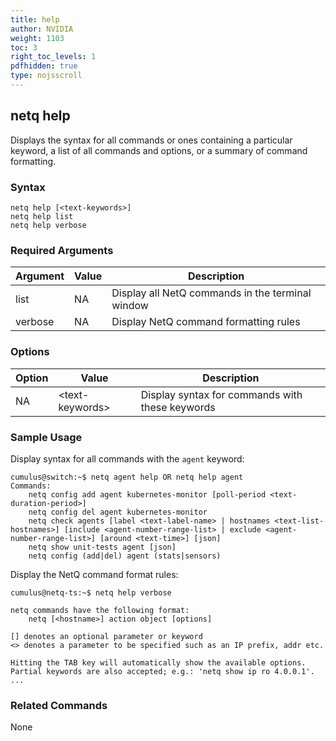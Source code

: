```yaml
---
title: help
author: NVIDIA
weight: 1103
toc: 3
right_toc_levels: 1
pdfhidden: true
type: nojsscroll
---
```


## netq help

Displays the syntax for all commands or ones containing a particular keyword, a list of all commands and options, or a summary of command formatting.

### Syntax

```
netq help [<text-keywords>]
netq help list
netq help verbose
```

### Required Arguments

| Argument | Value | Description |
| ---- | ---- | ---- |
| list | NA | Display all NetQ commands in the terminal window |
| verbose | NA | Display NetQ command formatting rules |

### Options

| Option | Value | Description |
| ---- | ---- | ---- |
| NA | \<text-keywords\> | Display syntax for commands with these keywords |

### Sample Usage

<!--need updated example-->

Display syntax for all commands with the `agent` keyword:

```
cumulus@switch:~$ netq agent help OR netq help agent
Commands:
    netq config add agent kubernetes-monitor [poll-period <text-duration-period>]
    netq config del agent kubernetes-monitor
    netq check agents [label <text-label-name> | hostnames <text-list-hostnames>] [include <agent-number-range-list> | exclude <agent-number-range-list>] [around <text-time>] [json]
    netq show unit-tests agent [json]
    netq config (add|del) agent (stats|sensors)
```

Display the NetQ command format rules:

```
cumulus@netq-ts:~$ netq help verbose

netq commands have the following format:
    netq [<hostname>] action object [options]

[] denotes an optional parameter or keyword
<> denotes a parameter to be specified such as an IP prefix, addr etc.

Hitting the TAB key will automatically show the available options.
Partial keywords are also accepted; e.g.: 'netq show ip ro 4.0.0.1'.
...
```

### Related Commands

None
